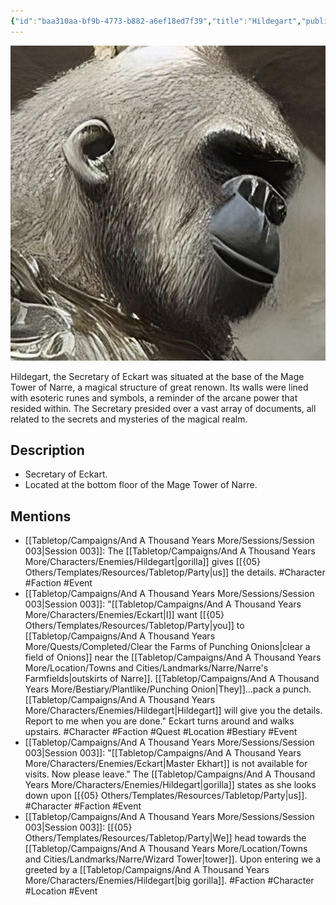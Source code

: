 ```yaml
---
{"id":"baa310aa-bf9b-4773-b882-a6ef18ed7f39","title":"Hildegart","publish":true,"date_created":"Sunday, January 15th 2023, 1:28:46 pm","date_modified":"Sunday, April 7th 2024, 12:08:15 pm","path":"Tabletop/Campaigns/And A Thousand Years More/Characters/Enemies/Hildegart.md","permalink":"/tabletop/campaigns/and-a-thousand-years-more/characters/enemies/hildegart/","PassFrontmatter":true}
---
```



![Banner-Hildegart-polaroid.jpg|200](../../../../../Media/IronClaw/Polaroid/Banner-Hildegart-polaroid.jpg)

Hildegart, the Secretary of Eckart was situated at the base of the Mage Tower of Narre, a magical structure of great renown. Its walls were lined with esoteric runes and symbols, a reminder of the arcane power that resided within. The Secretary presided over a vast array of documents, all related to the secrets and mysteries of the magical realm.

## Description

- Secretary of Eckart.
- Located at the bottom floor of the Mage Tower of Narre.

## Mentions

- [[Tabletop/Campaigns/And A Thousand Years More/Sessions/Session 003\|Session 003]]: The [[Tabletop/Campaigns/And A Thousand Years More/Characters/Enemies/Hildegart\|gorilla]] gives [[{05} Others/Templates/Resources/Tabletop/Party\|us]] the details. #Character #Faction #Event
- [[Tabletop/Campaigns/And A Thousand Years More/Sessions/Session 003\|Session 003]]: "[[Tabletop/Campaigns/And A Thousand Years More/Characters/Enemies/Eckart\|I]] want [[{05} Others/Templates/Resources/Tabletop/Party\|you]] to [[Tabletop/Campaigns/And A Thousand Years More/Quests/Completed/Clear the Farms of Punching Onions\|clear a field of Onions]] near the [[Tabletop/Campaigns/And A Thousand Years More/Location/Towns and Cities/Landmarks/Narre/Narre's Farmfields\|outskirts of Narre]]. [[Tabletop/Campaigns/And A Thousand Years More/Bestiary/Plantlike/Punching Onion\|They]]…pack a punch. [[Tabletop/Campaigns/And A Thousand Years More/Characters/Enemies/Hildegart\|Hildegart]] will give you the details. Report to me when you are done." Eckart turns around and walks upstairs. #Character #Faction #Quest #Location #Bestiary #Event
- [[Tabletop/Campaigns/And A Thousand Years More/Sessions/Session 003\|Session 003]]: "[[Tabletop/Campaigns/And A Thousand Years More/Characters/Enemies/Eckart\|Master Ekhart]] is not available for visits. Now please leave." The [[Tabletop/Campaigns/And A Thousand Years More/Characters/Enemies/Hildegart\|gorilla]] states as she looks down upon [[{05} Others/Templates/Resources/Tabletop/Party\|us]]. #Character #Faction #Event
- [[Tabletop/Campaigns/And A Thousand Years More/Sessions/Session 003\|Session 003]]: [[{05} Others/Templates/Resources/Tabletop/Party\|We]] head towards the [[Tabletop/Campaigns/And A Thousand Years More/Location/Towns and Cities/Landmarks/Narre/Wizard Tower\|tower]]. Upon entering we a greeted by a [[Tabletop/Campaigns/And A Thousand Years More/Characters/Enemies/Hildegart\|big gorilla]]. #Faction #Character #Location #Event

